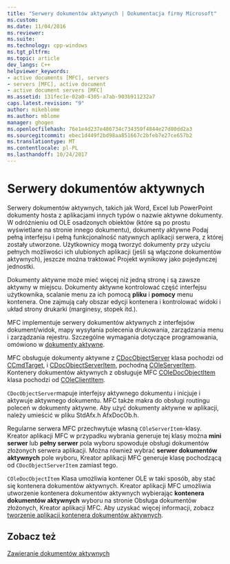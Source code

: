 ```yaml
---
title: "Serwery dokumentów aktywnych | Dokumentacja firmy Microsoft"
ms.custom: 
ms.date: 11/04/2016
ms.reviewer: 
ms.suite: 
ms.technology: cpp-windows
ms.tgt_pltfrm: 
ms.topic: article
dev_langs: C++
helpviewer_keywords:
- active documents [MFC], servers
- servers [MFC], active document
- active document servers [MFC]
ms.assetid: 131fec1e-02a0-4305-a7ab-903b911232a7
caps.latest.revision: "9"
author: mikeblome
ms.author: mblome
manager: ghogen
ms.openlocfilehash: 76e1e4d237e486734c734359f4844e27d80dd2a3
ms.sourcegitcommit: ebec1d449f2bd98aa851667c2bfeb7e27ce657b2
ms.translationtype: MT
ms.contentlocale: pl-PL
ms.lasthandoff: 10/24/2017
---
```

# <a name="active-document-servers"></a>Serwery dokumentów aktywnych
Serwery dokumentów aktywnych, takich jak Word, Excel lub PowerPoint dokumenty hosta z aplikacjami innych typów o nazwie aktywne dokumenty. W odróżnieniu od OLE osadzonych obiektów (które są po prostu wyświetlane na stronie innego dokumentu), dokumenty aktywne Podaj pełną interfejsu i pełną funkcjonalność natywnych aplikacji serwera, z której zostały utworzone. Użytkownicy mogą tworzyć dokumenty przy użyciu pełnych możliwości ich ulubionych aplikacji (jeśli są włączone dokumentów aktywnych), jeszcze można traktować Projekt wynikowy jako pojedynczej jednostki.  
  
 Dokumenty aktywne może mieć więcej niż jedną stronę i są zawsze aktywny w miejscu. Dokumenty aktywne kontrolować część interfejsu użytkownika, scalanie menu za ich pomocą **pliku** i **pomocy** menu kontenera. One zajmują cały obszar edycji kontenera i kontrolować widoki i układ strony drukarki (marginesy, stopek itd.).  
  
 MFC implementuje serwery dokumentów aktywnych z interfejsów dokument/widok, mapy wysyłania polecenia drukowania, zarządzania menu i zarządzania rejestru. Szczególne wymagania dotyczące programowania, omówiono w [dokumenty aktywne](../mfc/active-documents.md).  
  
 MFC obsługuje dokumenty aktywne z [CDocObjectServer](../mfc/reference/cdocobjectserver-class.md) klasa pochodzi od [CCmdTarget](../mfc/reference/ccmdtarget-class.md), i [CDocObjectServerItem](../mfc/reference/cdocobjectserveritem-class.md), pochodną [ COleServerItem](../mfc/reference/coleserveritem-class.md). Kontenery dokumentów aktywnych z obsługuje MFC [COleDocObjectItem](../mfc/reference/coledocobjectitem-class.md) klasa pochodzi od [COleClientItem](../mfc/reference/coleclientitem-class.md).  
  
 `CDocObjectServer`mapuje interfejsy aktywnego dokumentu i inicjuje i aktywuje aktywnego dokumentu. MFC także makra do obsługi routingu poleceń w dokumenty aktywne. Aby użyć dokumenty aktywne w aplikacji, należy umieścić w pliku StdAfx.h AfxDocOb.h.  
  
 Regularne serwera MFC przechwytuje własną `COleServerItem`-klasy. Kreator aplikacji MFC w przypadku wybrania generuje tej klasy można **mini serwer** lub **pełny serwer** pola wyboru spowoduje obsługi dokumentów złożonych serwera aplikacji. Można również wybrać **serwer dokumentów aktywnych** pole wyboru, Kreator aplikacji MFC generuje klasę pochodzącą od `CDocObjectServerItem` zamiast tego.  
  
 `COleDocObjectItem` Klasa umożliwia kontener OLE w taki sposób, aby stać się kontenera dokumentów aktywnych. Kreator aplikacji MFC umożliwia utworzenie kontenera dokumentów aktywnych wybierając **kontenera dokumentów aktywnych** wyboru na stronie Obsługa dokumentów złożonych, Kreator aplikacji MFC. Aby uzyskać więcej informacji, zobacz [tworzenie aplikacji kontenera dokumentów aktywnych](../mfc/creating-an-active-document-container-application.md).  
  
## <a name="see-also"></a>Zobacz też  
 [Zawieranie dokumentów aktywnych](../mfc/active-document-containment.md)

